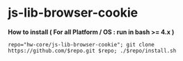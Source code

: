 # js-lib-browser-cookie

**How to install ( For all Platform / OS : run in bash >= 4.x )**

    repo="hw-core/js-lib-browser-cookie"; git clone https://github.com/$repo.git $repo; ./$repo/install.sh
